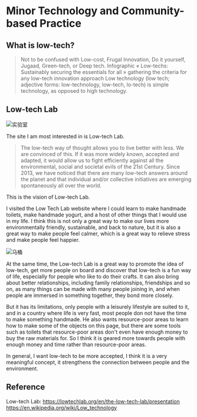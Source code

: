 # Minor Technology and Community-based Practice

## What is low-tech?

>Not to be confused with Low-cost, Frugal Innovation, Do it yourself, Jugaad, Green-tech, or Deep tech.
Infographic « Low-techs: Sustainably securing the essentials for all » gathering the criteria for any low-tech innovation approach Low technology (low tech; adjective forms: low-technology, low-tech, lo-tech) is simple technology, as opposed to high technology. 


## Low-tech Lab

![实验室](https://user-images.githubusercontent.com/118484191/223224997-b7a088ec-4da5-4cfc-8d45-7861b1d41cb3.png)

The site I am most interested in is Low-tech Lab.

>The low-tech way of thought allows you to live better with less. We are convinced of this. If it was more widely known, accepted and adapted, it would allow us to fight efficiently against all the environmental, social and societal evils of the 21st Century. Since 2013, we have noticed that there are many low-tech answers around the planet and that individual and/or collective initiatives are emerging spontaneously all over the world.

This is the vision of Low-tech Lab.

I visited the Low Tech Lab website where I could learn to make handmade toilets, make handmade yogurt, and a host of other things that I would use in my life. I think this is not only a great way to make our lives more environmentally friendly, sustainable, and back to nature, but it is also a great way to make people feel calmer, which is a great way to relieve stress and make people feel happier.

![马桶](https://user-images.githubusercontent.com/118484191/225653067-88550ea7-a0ec-4681-a94f-8573c3f33c1d.png)

At the same time, the Low-tech Lab is a great way to promote the idea of low-tech, get more people on board and discover that low-tech is a fun way of life, especially for people who like to do their crafts. It can also bring about better relationships, including family relationships, friendships and so on, as many things can be made with many people joining in, and when people are immersed in something together, they bond more closely.

But it has its limitations, only people with a leisurely lifestyle are suited to it, and in a country where life is very fast, most people don not have the time to make something handmade. He also wants resource-poor areas to learn how to make some of the objects on this page, but there are some tools such as toilets that resource-poor areas don't even have enough money to buy the raw materials for. So I think it is geared more towards people with enough money and time rather than resource-poor areas.

In general, I want low-tech to be more accepted, I think it is a very meaningful concept, it strengthens the connection between people and the environment.

## Reference

Low-tech Lab: https://lowtechlab.org/en/the-low-tech-lab/presentation
https://en.wikipedia.org/wiki/Low_technology
